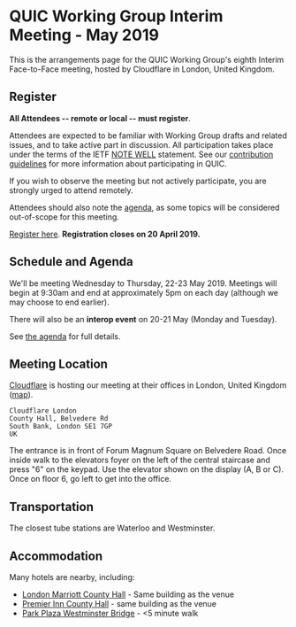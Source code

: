 # QUIC Working Group Interim Meeting - May 2019

This is the arrangements page for the QUIC Working Group's eighth Interim Face-to-Face meeting,
hosted by Cloudflare in London, United Kingdom.


## Register

**All Attendees -- remote or local -- must register**.

Attendees are expected to be familiar with Working Group drafts and related issues, and to take active part in discussion. All participation takes place under the terms of the IETF [NOTE WELL](https://www.ietf.org/about/note-well.html) statement. See our [contribution guidelines](https://github.com/quicwg/base-drafts/blob/master/CONTRIBUTING.md) for more information about participating in QUIC.

If you wish to observe the meeting but not actively participate, you are strongly urged to attend remotely.

Attendees should also note the [agenda](agenda.md), as some topics will be considered out-of-scope for this meeting.

[Register here](https://goo.gl/forms/SJZgkVEpj44FxJk12). **Registration closes on 20 April 2019.**


## Schedule and Agenda

We'll be meeting Wednesday to Thursday, 22-23 May 2019. Meetings will begin at 9:30am and end at
approximately 5pm on each day (although we may choose to end earlier).

There will also be an **interop event** on 20-21 May (Monday and Tuesday).

See [the agenda](agenda.md) for full details.


## Meeting Location

[Cloudflare](https://cloudflare.com/) is hosting our meeting at their
offices in London, United Kingdom ([map](https://goo.gl/maps/sVH4U1Y3bjT2)).

    Cloudflare London
    County Hall, Belvedere Rd 
    South Bank, London SE1 7GP
    UK

The entrance is in front of Forum Magnum Square on Belvedere Road. Once inside
walk to the elevators foyer on the left of the central staircase and press "6"
on the keypad. Use the elevator shown on the display (A, B or C). Once on floor
6, go left to get into the office.


## Transportation

The closest tube stations are Waterloo and Westminster.


## Accommodation

Many hotels are nearby, including:

* [London Marriott County Hall](https://www.marriott.com/hotels/travel/lonch-london-marriott-hotel-county-hall/) - Same building as the venue
* [Premier Inn County Hall](https://www.premierinn.com/gb/en/hotels/england/greater-london/london/london-county-hall.html) - same building as the venue
* [Park Plaza Westminster Bridge](https://www.parkplaza.com/london-hotel-gb-se1-7ut/gbwestmi) - <5 minute walk

 
